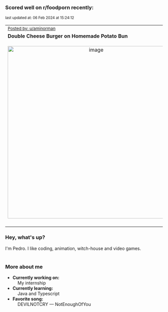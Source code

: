 ### Scored well on r/foodporn recently:

<p align="left"><sub>last updated at: 06 Feb 2024 at 15:24:12</sub></p>

|   |
| --- |
| <sub>[Posted by: u/aminorman][source]</sub> |
| **Double Cheese Burger on Homemade Potato Bun** | 
|<p align="center"> <img alt="image" src="https://i.redd.it/7am2grbl4lgc1.jpeg" width="550" /> </p>|
|   |

### Hey, what's up?

I'm Pedro. I like coding, animation, witch-house and video games.<br><br>

### More about me
- **Currently working on:**  
&nbsp;&nbsp;&nbsp;&nbsp;My internship
- **Currently learning:**  
&nbsp;&nbsp;&nbsp;&nbsp;Java and Typescript
- **Favorite song:**  
&nbsp;&nbsp;&nbsp;&nbsp;DEVILNOTCRY — NotEnoughOfYou<br><br>

  



  
  
  
[linkedin]: https://linkedin.com/in/pedro-h-r-gomes-8a487b14a/
[gmail]: mailto:pilique11@gmail.com
[source]: https://reddit.com/r/FoodPorn/comments/1aiq1n8/double_cheese_burger_on_homemade_potato_bun/
[redditAPI]: https://www.reddit.com/dev/api/